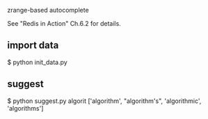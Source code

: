 zrange-based autocomplete

See "Redis in Action" Ch.6.2 for details.

## import data

  $ python init_data.py

## suggest

  $ python suggest.py algorit
  ['algorithm', "algorithm's", 'algorithmic', 'algorithms']

